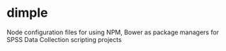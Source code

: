 # dimple
Node configuration files for using NPM, Bower as package managers for SPSS Data Collection scripting projects
